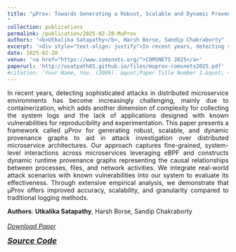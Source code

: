 ```yaml
---
title: "μProv: Towards Generating a Robust, Scalable and Dynamic Provenance Graph for Attack Investigation over Distributed Microservice Architecture
"
collection: publications
permalink: /publication/2025-02-20-MuProv
authors: "<b>Utkalika Satapathy</b>, Harsh Borse, Sandip Chakraborty"
excerpt: '<div style="text-align: justify">In recent years, detecting sophisticated attacks in distributed microservice environments has become increasingly challenging, mainly due to containerization, which adds another dimension of complexity for collecting the system logs and the lack of applications designed with known vulnerabilities for reproducibility and experimentation. This paper presents a framework called µProv for generating robust, scalable, and dynamic provenance graphs to aid in attack investigation over distributed microservice architectures. Our approach captures fine-grained, system-level interactions across microservices leveraging eBPF and constructs dynamic runtime provenance graphs representing the causal relationships between processes, files, and network activities. We integrate real-world attack scenarios with known vulnerabilities into our system to evaluate its effectiveness. Through extensive empirical analysis, we demonstrate that µProv offers improved accuracy, scalability, and granularity compared to traditional logging methods.</div>'
date: 2025-02-20
venue: '<a href="https://www.comsnets.org/">COMSNETS 2025</a>'
paperurl: 'http://usatpath01.github.io/files/muprov-comsnets2025.pdf'
#citation: 'Your Name, You. (2009). &quot;Paper Title Number 1.&quot; <i>Journal 1</i>. 1(1).'
---
```

<div style="text-align: justify">
In recent years, detecting sophisticated attacks in distributed microservice environments has become increasingly challenging, mainly due to containerization, which adds another dimension of complexity for collecting the system logs and the lack of applications designed with known vulnerabilities for reproducibility and experimentation. This paper presents a framework called µProv for generating robust, scalable, and dynamic provenance graphs to aid in attack investigation over distributed microservice architectures. Our approach captures fine-grained, system-level interactions across microservices leveraging eBPF and constructs dynamic runtime provenance graphs representing the causal relationships between processes, files, and network activities. We integrate real-world attack scenarios with known vulnerabilities into our system to evaluate its effectiveness. Through extensive empirical analysis, we demonstrate that µProv offers improved accuracy, scalability, and granularity compared to traditional logging methods.
</div>

<b>Authors</b>: <b>Utkalika Satapathy</b>, Harsh Borse, Sandip Chakraborty 
<br><br>
<a href="http://usatpath01.github.io/files/muprov-comsnets2025.pdf" target=_blank><i class="fas fa-file-download"> Download Paper</i></a>

<a href="https://github.com/usatpath01/MuProv" target=_blank><i class="fab fa-github-square" style="font-size:18px"> <b>Source Code</b></i></a>
<!--Recommended citation: Your Name, You. (2009). "Paper Title Number 1." <i>Journal 1</i>. 1(1).-->